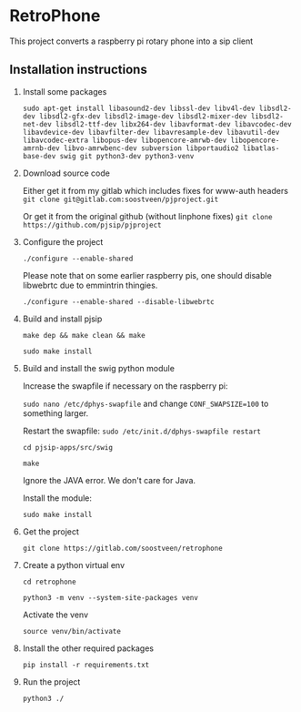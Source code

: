 # RetroPhone
This project converts a raspberry pi rotary phone into a sip client

## Installation instructions

1. Install some packages

    `sudo apt-get install libasound2-dev libssl-dev libv4l-dev libsdl2-dev libsdl2-gfx-dev libsdl2-image-dev libsdl2-mixer-dev libsdl2-net-dev libsdl2-ttf-dev libx264-dev libavformat-dev libavcodec-dev libavdevice-dev libavfilter-dev libavresample-dev libavutil-dev libavcodec-extra libopus-dev libopencore-amrwb-dev libopencore-amrnb-dev libvo-amrwbenc-dev subversion libportaudio2 libatlas-base-dev swig git python3-dev python3-venv`

2. Download source code 

    Either get it from my gitlab which includes fixes for www-auth headers
    `git clone git@gitlab.com:soostveen/pjproject.git`
    
    Or get it from the original github (without linphone fixes)
    `git clone https://github.com/pjsip/pjproject`

3. Configure the project

    `./configure --enable-shared`
    
    Please note that on some earlier raspberry pis, one should disable libwebrtc due to emmintrin thingies.
    
    `./configure --enable-shared --disable-libwebrtc`

4. Build and install pjsip

    `make dep && make clean && make`
    
    `sudo make install`

5. Build and install the swig python module
    
    Increase the swapfile if necessary on the raspberry pi: 
    
    `sudo nano /etc/dphys-swapfile` and change `CONF_SWAPSIZE=100` to something larger.
    
    Restart the swapfile: `sudo /etc/init.d/dphys-swapfile restart`
    
    `cd pjsip-apps/src/swig`
    
    `make`
    
    Ignore the JAVA error. We don't care for Java.
    
    Install the module:
    
    `sudo make install`

6. Get the project

    `git clone https://gitlab.com/soostveen/retrophone`

8. Create a python virtual env

    `cd retrophone`
    
    `python3 -m venv --system-site-packages venv`

   Activate the venv

    `source venv/bin/activate`

9. Install the other required packages

    `pip install -r requirements.txt`

10. Run the project

    `python3 ./`

